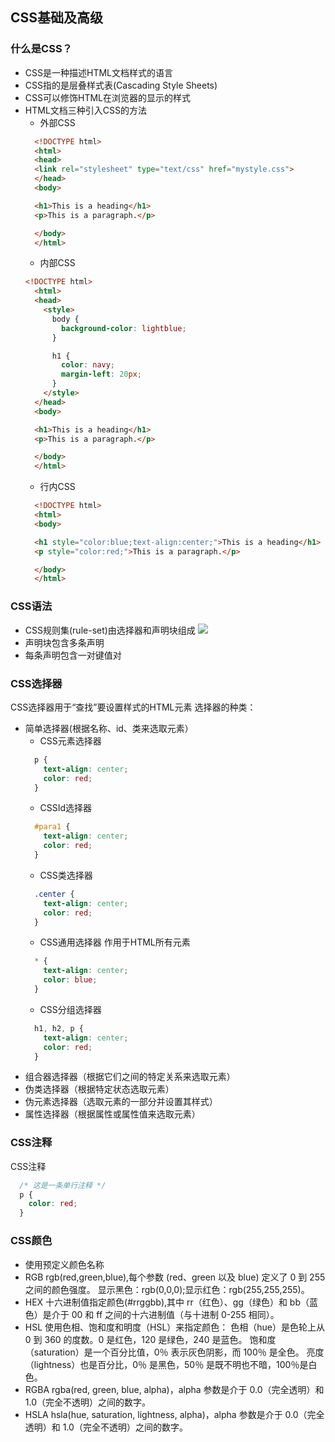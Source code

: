 ## CSS基础及高级
### 什么是CSS？
+ CSS是一种描述HTML文档样式的语言
+ CSS指的是层叠样式表(Cascading Style Sheets)
+ CSS可以修饰HTML在浏览器的显示的样式
+ HTML文档三种引入CSS的方法
  - 外部CSS
  ```html
    <!DOCTYPE html>
    <html>
    <head>
    <link rel="stylesheet" type="text/css" href="mystyle.css">
    </head>
    <body>

    <h1>This is a heading</h1>
    <p>This is a paragraph.</p>

    </body>
    </html>
  ```
  - 内部CSS
  ```html
  <!DOCTYPE html>
    <html>
    <head>
      <style>
        body {
          background-color: lightblue;
        }

        h1 {
          color: navy;
          margin-left: 20px;
        }
      </style>
    </head>
    <body>

    <h1>This is a heading</h1>
    <p>This is a paragraph.</p>

    </body>
    </html>
  ```
  - 行内CSS
  ```html
    <!DOCTYPE html>
    <html>
    <body>

    <h1 style="color:blue;text-align:center;">This is a heading</h1>
    <p style="color:red;">This is a paragraph.</p>

    </body>
    </html>
  ```

### CSS语法
+ CSS规则集(rule-set)由选择器和声明块组成
![](\images\selector.gif)
+ 声明块包含多条声明
+ 每条声明包含一对键值对

### CSS选择器
CSS选择器用于“查找”要设置样式的HTML元素
选择器的种类：
+ 简单选择器(根据名称、id、类来选取元素）
  - CSS元素选择器
  ```css
    p {
      text-align: center;
      color: red;
    }
  ```
  - CSSId选择器
  ```css
    #para1 {
      text-align: center;
      color: red;
    }
  ```
  - CSS类选择器
  ```css
    .center {
      text-align: center;
      color: red;
    }
  ```
  - CSS通用选择器
  作用于HTML所有元素
  ```css
    * {
      text-align: center;
      color: blue;
    }
  ```
  - CSS分组选择器
  ```css
    h1, h2, p {
      text-align: center;
      color: red;
    }
  ```
+ 组合器选择器（根据它们之间的特定关系来选取元素）
+ 伪类选择器（根据特定状态选取元素）
+ 伪元素选择器（选取元素的一部分并设置其样式）
+ 属性选择器（根据属性或属性值来选取元素）

### CSS注释
CSS注释
```css
  /* 这是一条单行注释 */
  p {
    color: red;
  }
```

### CSS颜色
+ 使用预定义颜色名称
+ RGB
  rgb(red,green,blue),每个参数 (red、green 以及 blue) 定义了 0 到 255 之间的颜色强度。
  显示黑色：rgb(0,0,0);显示红色：rgb(255,255,255)。
+ HEX
  十六进制值指定颜色(#rrggbb),其中 rr（红色）、gg（绿色）和 bb（蓝色）是介于 00 和 ff 之间的十六进制值（与十进制 0-255 相同）。
+ HSL
  使用色相、饱和度和明度（HSL）来指定颜色：
  色相（hue）是色轮上从 0 到 360 的度数。0 是红色，120 是绿色，240 是蓝色。
  饱和度（saturation）是一个百分比值，0％ 表示灰色阴影，而 100％ 是全色。
  亮度（lightness）也是百分比，0％ 是黑色，50％ 是既不明也不暗，100％是白色。
+ RGBA
  rgba(red, green, blue, alpha)，alpha 参数是介于 0.0（完全透明）和 1.0（完全不透明）之间的数字。
+ HSLA
  hsla(hue, saturation, lightness, alpha)，alpha 参数是介于 0.0（完全透明）和 1.0（完全不透明）之间的数字。